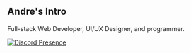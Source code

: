 
Andre's Intro
---

Full-stack Web Developer, UI/UX Designer, and programmer.

[![Discord Presence](https://lanyard-profile-readme.vercel.app/api/807374318207500308)](https://discord.com/users/807374318207500308)
